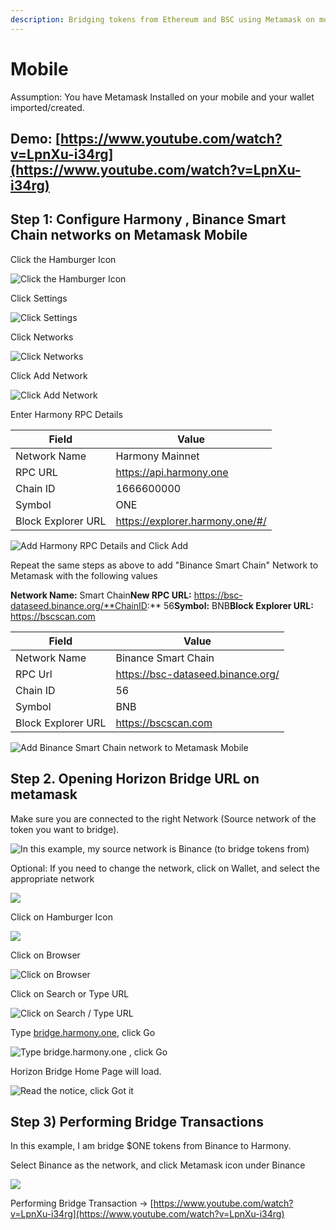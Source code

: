 ```yaml
---
description: Bridging tokens from Ethereum and BSC using Metamask on mobile
---
```


# Mobile

Assumption: You have Metamask Installed on your mobile and your wallet imported/created.

## Demo: [https://www.youtube.com/watch?v=LpnXu-i34rg](https://www.youtube.com/watch?v=LpnXu-i34rg)

## Step 1: Configure Harmony , Binance Smart Chain networks on Metamask Mobile

Click the Hamburger Icon

![Click the Hamburger Icon](<../../../.gitbook/assets/image (240).png>)

Click Settings

![Click Settings](<../../../.gitbook/assets/image (241).png>)

Click Networks

![Click Networks](<../../../.gitbook/assets/image (242).png>)

Click Add Network

![Click Add Network](<../../../.gitbook/assets/image (245).png>)

Enter Harmony RPC Details

| Field              | Value                           |
| ------------------ | ------------------------------- |
| Network Name       | Harmony Mainnet                 |
| RPC URL            | https://api.harmony.one         |
| Chain ID           | 1666600000                      |
| Symbol             | ONE                             |
| Block Explorer URL | https://explorer.harmony.one/#/ |



![Add Harmony RPC Details and Click Add](<../../../.gitbook/assets/image (247).png>)



Repeat the same steps as above to add "Binance Smart Chain" Network to Metamask with the following values

**Network Name:** Smart Chain**New RPC URL:** https://bsc-dataseed.binance.org/**ChainID:** 56**Symbol:** BNB**Block Explorer URL:** https://bscscan.com

| Field              | Value                             |
| ------------------ | --------------------------------- |
| Network Name       | Binance Smart Chain               |
| RPC Url            | https://bsc-dataseed.binance.org/ |
| Chain ID           | 56                                |
| Symbol             | BNB                               |
| Block Explorer URL | https://bscscan.com               |

![Add Binance Smart Chain network to Metamask Mobile](<../../../.gitbook/assets/image (248).png>)



## Step 2. Opening Horizon Bridge URL on metamask

Make sure you are connected to the right Network (Source network of the token you want to bridge).

![In this example, my source network is Binance (to bridge tokens from)](<../../../.gitbook/assets/image (258).png>)

Optional: If you need to change the network, click on Wallet, and select the appropriate network

![](<../../../.gitbook/assets/image (256).png>)



Click on Hamburger Icon

![](<../../../.gitbook/assets/image (249).png>)

Click on Browser

![Click on Browser](<../../../.gitbook/assets/image (250).png>)



Click on Search or Type URL

![Click on Search / Type URL](<../../../.gitbook/assets/image (252).png>)



Type [bridge.harmony.one](https://bridge.harmony.one), click Go

![Type bridge.harmony.one , click Go](<../../../.gitbook/assets/image (253).png>)



Horizon Bridge Home Page will load.

![Read the notice, click Got it](<../../../.gitbook/assets/image (254).png>)

## Step 3) Performing Bridge Transactions

In this example, I am bridge $ONE tokens from Binance to Harmony.

Select Binance as the network, and click Metamask icon under Binance&#x20;

![](<../../../.gitbook/assets/image (257).png>)

Performing Bridge Transaction -> [https://www.youtube.com/watch?v=LpnXu-i34rg](https://www.youtube.com/watch?v=LpnXu-i34rg)
